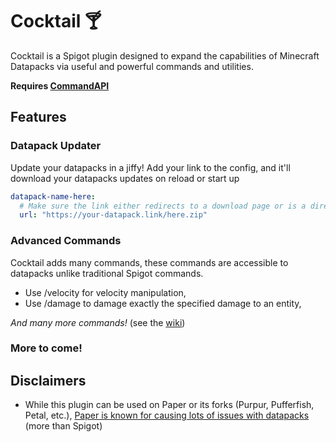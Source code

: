 # Cocktail :cocktail:

Cocktail is a Spigot plugin designed to expand the capabilities of Minecraft Datapacks via useful and powerful commands and utilities.

**Requires [CommandAPI](https://www.spigotmc.org/resources/62353/)**

## Features

### Datapack Updater
Update your datapacks in a jiffy! Add your link to the config, and it'll download your datapacks updates on reload or start up

```YAML
datapack-name-here:
  # Make sure the link either redirects to a download page or is a direct link to a zip of the pack
  url: "https://your-datapack.link/here.zip"
```

### Advanced Commands
Cocktail adds many commands, these commands are accessible to datapacks unlike traditional Spigot commands.
- Use /velocity for velocity manipulation,
- Use /damage to damage exactly the specified damage to an entity,

*And many more commands!* (see the [wiki](https://github.com/HoodieRocks/cocktail/wiki))

### More to come!

## Disclaimers

- While this plugin can be used on Paper or its forks (Purpur, Pufferfish, Petal, etc.), [Paper is known for causing lots of issues with datapacks](https://github.com/search?q=extension%3Amcfunction+language%3Amcfunction+paper&type=issues) (more than Spigot)
